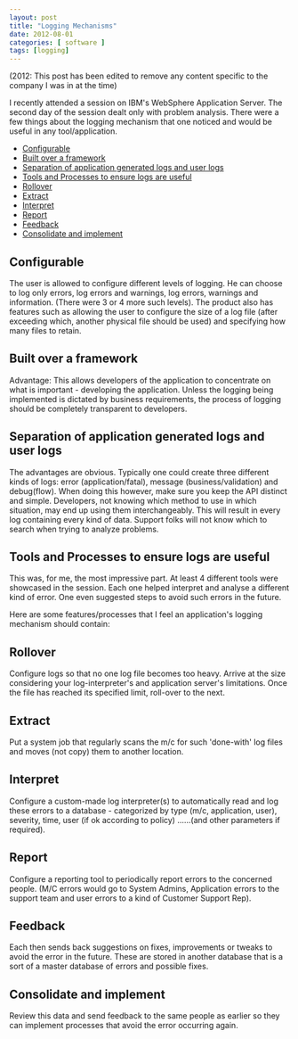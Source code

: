 ```yaml
---
layout: post
title: "Logging Mechanisms"
date: 2012-08-01
categories: [ software ]
tags: [logging]
---
```

(2012: This post has been edited to remove any content specific to the company I was in at the time)

I recently attended a session on IBM's WebSphere Application Server. The second day of the session dealt only with problem analysis. There were a few things about the logging mechanism that one noticed and would be useful in any tool/application.

- [Configurable](#configurable)
- [Built over a framework](#built-over-a-framework)
- [Separation of application generated logs and user logs](#separation-of-application-generated-logs-and-user-logs)
- [Tools and Processes to ensure logs are useful](#tools-and-processes-to-ensure-logs-are-useful)
- [Rollover](#rollover)
- [Extract](#extract)
- [Interpret](#interpret)
- [Report](#report)
- [Feedback](#feedback)
- [Consolidate and implement](#consolidate-and-implement)

## Configurable
The user is allowed to configure different levels of logging. He can choose to log only errors, log errors and warnings, log errors, warnings and information. (There were 3 or 4 more such levels). The product also has features such as allowing the user to configure the size of a log file (after exceeding which, another physical file should be used) and specifying how many files to retain. 

## Built over a framework
Advantage: This allows developers of the application to concentrate on what is important - developing the application. Unless the logging being implemented is dictated by business requirements, the process of logging should be completely transparent to developers. 

## Separation of application generated logs and user logs
The advantages are obvious. Typically one could create three different kinds of logs: error (application/fatal), message (business/validation) and debug(flow). When doing this however, make sure you keep the API distinct and simple. Developers, not knowing which method to use in which situation, may end up using them interchangeably. This will result in every log containing every kind of data. Support folks will not know which to search when trying to analyze problems.

## Tools and Processes to ensure logs are useful
This was, for me, the most impressive part. At least 4 different tools were showcased in the session. Each one helped interpret and analyse a different kind of error. One even suggested steps to avoid such errors in the future. 

Here are some features/processes that I feel an application's logging mechanism should contain:

## Rollover
Configure logs so that no one log file becomes too heavy. Arrive at the size considering your log-interpreter's and application server's limitations. Once the file has reached its specified limit, roll-over to the next. 

## Extract
Put a system job that regularly scans the m/c for such 'done-with' log files and moves (not copy) them to another location. 

## Interpret
Configure a custom-made log interpreter(s) to automatically read and log these errors to a database - categorized by type (m/c, application, user), severity, time, user (if ok according to policy) ......(and other parameters if required).

## Report
Configure a reporting tool to periodically report errors to the concerned people. (M/C errors would go to System Admins, Application errors to the support team and user errors to a kind of Customer Support Rep).

## Feedback
Each then sends back suggestions on fixes, improvements or tweaks to avoid the error in the future. These are stored in another database that is a sort of a master database of errors and possible fixes.

## Consolidate and implement
Review this data and send feedback to the same people as earlier so they can implement processes that avoid the error occurring again.